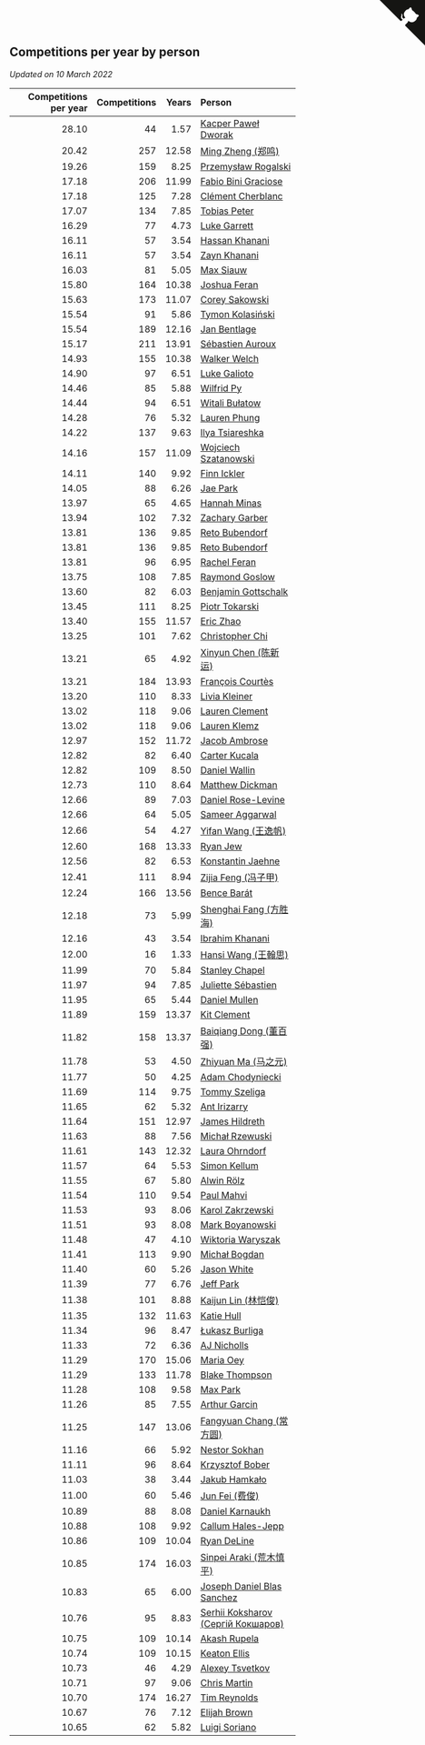 ## Competitions per year by person

*Updated on 10 March 2022*

| Competitions per year | Competitions | Years | Person |
| ---: | ---: | ---: | :--- |
| 28.10 | 44 | 1.57 | [Kacper Paweł Dworak](https://www.worldcubeassociation.org/persons/2020DWOR01) |
| 20.42 | 257 | 12.58 | [Ming Zheng (郑鸣)](https://www.worldcubeassociation.org/persons/2009ZHEN11) |
| 19.26 | 159 | 8.25 | [Przemysław Rogalski](https://www.worldcubeassociation.org/persons/2013ROGA02) |
| 17.18 | 206 | 11.99 | [Fabio Bini Graciose](https://www.worldcubeassociation.org/persons/2010GRAC02) |
| 17.18 | 125 | 7.28 | [Clément Cherblanc](https://www.worldcubeassociation.org/persons/2014CHER05) |
| 17.07 | 134 | 7.85 | [Tobias Peter](https://www.worldcubeassociation.org/persons/2014PETE03) |
| 16.29 | 77 | 4.73 | [Luke Garrett](https://www.worldcubeassociation.org/persons/2017GARR05) |
| 16.11 | 57 | 3.54 | [Hassan Khanani](https://www.worldcubeassociation.org/persons/2018KHAN26) |
| 16.11 | 57 | 3.54 | [Zayn Khanani](https://www.worldcubeassociation.org/persons/2018KHAN28) |
| 16.03 | 81 | 5.05 | [Max Siauw](https://www.worldcubeassociation.org/persons/2017SIAU02) |
| 15.80 | 164 | 10.38 | [Joshua Feran](https://www.worldcubeassociation.org/persons/2011FERA01) |
| 15.63 | 173 | 11.07 | [Corey Sakowski](https://www.worldcubeassociation.org/persons/2011SAKO01) |
| 15.54 | 91 | 5.86 | [Tymon Kolasiński](https://www.worldcubeassociation.org/persons/2016KOLA02) |
| 15.54 | 189 | 12.16 | [Jan Bentlage](https://www.worldcubeassociation.org/persons/2010BENT01) |
| 15.17 | 211 | 13.91 | [Sébastien Auroux](https://www.worldcubeassociation.org/persons/2008AURO01) |
| 14.93 | 155 | 10.38 | [Walker Welch](https://www.worldcubeassociation.org/persons/2011WELC01) |
| 14.90 | 97 | 6.51 | [Luke Galioto](https://www.worldcubeassociation.org/persons/2015GALI02) |
| 14.46 | 85 | 5.88 | [Wilfrid Py](https://www.worldcubeassociation.org/persons/2016PYWI01) |
| 14.44 | 94 | 6.51 | [Witali Bułatow](https://www.worldcubeassociation.org/persons/2015BUAT01) |
| 14.28 | 76 | 5.32 | [Lauren Phung](https://www.worldcubeassociation.org/persons/2016PHUN02) |
| 14.22 | 137 | 9.63 | [Ilya Tsiareshka](https://www.worldcubeassociation.org/persons/2012TERE01) |
| 14.16 | 157 | 11.09 | [Wojciech Szatanowski](https://www.worldcubeassociation.org/persons/2011SZAT01) |
| 14.11 | 140 | 9.92 | [Finn Ickler](https://www.worldcubeassociation.org/persons/2012ICKL01) |
| 14.05 | 88 | 6.26 | [Jae Park](https://www.worldcubeassociation.org/persons/2015PARK24) |
| 13.97 | 65 | 4.65 | [Hannah Minas](https://www.worldcubeassociation.org/persons/2017MINA04) |
| 13.94 | 102 | 7.32 | [Zachary Garber](https://www.worldcubeassociation.org/persons/2014GARB01) |
| 13.81 | 136 | 9.85 | [Reto Bubendorf](https://www.worldcubeassociation.org/persons/2012BUBE01) |
| 13.81 | 136 | 9.85 | [Reto Bubendorf](https://www.worldcubeassociation.org/persons/2012BUBE01) |
| 13.81 | 96 | 6.95 | [Rachel Feran](https://www.worldcubeassociation.org/persons/2015FERA01) |
| 13.75 | 108 | 7.85 | [Raymond Goslow](https://www.worldcubeassociation.org/persons/2014GOSL01) |
| 13.60 | 82 | 6.03 | [Benjamin Gottschalk](https://www.worldcubeassociation.org/persons/2016GOTT01) |
| 13.45 | 111 | 8.25 | [Piotr Tokarski](https://www.worldcubeassociation.org/persons/2013TOKA01) |
| 13.40 | 155 | 11.57 | [Eric Zhao](https://www.worldcubeassociation.org/persons/2010ZHAO19) |
| 13.25 | 101 | 7.62 | [Christopher Chi](https://www.worldcubeassociation.org/persons/2014CHIC01) |
| 13.21 | 65 | 4.92 | [Xinyun Chen (陈新运)](https://www.worldcubeassociation.org/persons/2017CHEN36) |
| 13.21 | 184 | 13.93 | [François Courtès](https://www.worldcubeassociation.org/persons/2008COUR01) |
| 13.20 | 110 | 8.33 | [Livia Kleiner](https://www.worldcubeassociation.org/persons/2013KLEI03) |
| 13.02 | 118 | 9.06 | [Lauren Clement](https://www.worldcubeassociation.org/persons/2013KLEM01) |
| 13.02 | 118 | 9.06 | [Lauren Klemz](https://www.worldcubeassociation.org/persons/2013KLEM01) |
| 12.97 | 152 | 11.72 | [Jacob Ambrose](https://www.worldcubeassociation.org/persons/2010AMBR01) |
| 12.82 | 82 | 6.40 | [Carter Kucala](https://www.worldcubeassociation.org/persons/2015KUCA01) |
| 12.82 | 109 | 8.50 | [Daniel Wallin](https://www.worldcubeassociation.org/persons/2013WALL03) |
| 12.73 | 110 | 8.64 | [Matthew Dickman](https://www.worldcubeassociation.org/persons/2013DICK01) |
| 12.66 | 89 | 7.03 | [Daniel Rose-Levine](https://www.worldcubeassociation.org/persons/2015ROSE01) |
| 12.66 | 64 | 5.05 | [Sameer Aggarwal](https://www.worldcubeassociation.org/persons/2017AGGA01) |
| 12.66 | 54 | 4.27 | [Yifan Wang (王逸帆)](https://www.worldcubeassociation.org/persons/2017WANY29) |
| 12.60 | 168 | 13.33 | [Ryan Jew](https://www.worldcubeassociation.org/persons/2008JEWR01) |
| 12.56 | 82 | 6.53 | [Konstantin Jaehne](https://www.worldcubeassociation.org/persons/2015JAEH01) |
| 12.41 | 111 | 8.94 | [Zijia Feng (冯子甲)](https://www.worldcubeassociation.org/persons/2013FENG02) |
| 12.24 | 166 | 13.56 | [Bence Barát](https://www.worldcubeassociation.org/persons/2008BARA01) |
| 12.18 | 73 | 5.99 | [Shenghai Fang (方胜海)](https://www.worldcubeassociation.org/persons/2016FANG01) |
| 12.16 | 43 | 3.54 | [Ibrahim Khanani](https://www.worldcubeassociation.org/persons/2018KHAN27) |
| 12.00 | 16 | 1.33 | [Hansi Wang (王翰思)](https://www.worldcubeassociation.org/persons/2020WANG19) |
| 11.99 | 70 | 5.84 | [Stanley Chapel](https://www.worldcubeassociation.org/persons/2016CHAP04) |
| 11.97 | 94 | 7.85 | [Juliette Sébastien](https://www.worldcubeassociation.org/persons/2014SEBA01) |
| 11.95 | 65 | 5.44 | [Daniel Mullen](https://www.worldcubeassociation.org/persons/2016MULL04) |
| 11.89 | 159 | 13.37 | [Kit Clement](https://www.worldcubeassociation.org/persons/2008CLEM01) |
| 11.82 | 158 | 13.37 | [Baiqiang Dong (董百强)](https://www.worldcubeassociation.org/persons/2008DONG06) |
| 11.78 | 53 | 4.50 | [Zhiyuan Ma (马之元)](https://www.worldcubeassociation.org/persons/2017MAZH04) |
| 11.77 | 50 | 4.25 | [Adam Chodyniecki](https://www.worldcubeassociation.org/persons/2017CHOD02) |
| 11.69 | 114 | 9.75 | [Tommy Szeliga](https://www.worldcubeassociation.org/persons/2012SZEL01) |
| 11.65 | 62 | 5.32 | [Ant Irizarry](https://www.worldcubeassociation.org/persons/2016IRIZ02) |
| 11.64 | 151 | 12.97 | [James Hildreth](https://www.worldcubeassociation.org/persons/2009HILD01) |
| 11.63 | 88 | 7.56 | [Michał Rzewuski](https://www.worldcubeassociation.org/persons/2014RZEW01) |
| 11.61 | 143 | 12.32 | [Laura Ohrndorf](https://www.worldcubeassociation.org/persons/2009OHRN01) |
| 11.57 | 64 | 5.53 | [Simon Kellum](https://www.worldcubeassociation.org/persons/2016KELL12) |
| 11.55 | 67 | 5.80 | [Alwin Rölz](https://www.worldcubeassociation.org/persons/2016ROLZ01) |
| 11.54 | 110 | 9.54 | [Paul Mahvi](https://www.worldcubeassociation.org/persons/2012MAHV01) |
| 11.53 | 93 | 8.06 | [Karol Zakrzewski](https://www.worldcubeassociation.org/persons/2014ZAKR01) |
| 11.51 | 93 | 8.08 | [Mark Boyanowski](https://www.worldcubeassociation.org/persons/2014BOYA01) |
| 11.48 | 47 | 4.10 | [Wiktoria Waryszak](https://www.worldcubeassociation.org/persons/2018WARY01) |
| 11.41 | 113 | 9.90 | [Michał Bogdan](https://www.worldcubeassociation.org/persons/2012BOGD01) |
| 11.40 | 60 | 5.26 | [Jason White](https://www.worldcubeassociation.org/persons/2016WHIT16) |
| 11.39 | 77 | 6.76 | [Jeff Park](https://www.worldcubeassociation.org/persons/2015PARK08) |
| 11.38 | 101 | 8.88 | [Kaijun Lin (林恺俊)](https://www.worldcubeassociation.org/persons/2013LINK01) |
| 11.35 | 132 | 11.63 | [Katie Hull](https://www.worldcubeassociation.org/persons/2010HULL01) |
| 11.34 | 96 | 8.47 | [Łukasz Burliga](https://www.worldcubeassociation.org/persons/2013BURL01) |
| 11.33 | 72 | 6.36 | [AJ Nicholls](https://www.worldcubeassociation.org/persons/2015NICH04) |
| 11.29 | 170 | 15.06 | [Maria Oey](https://www.worldcubeassociation.org/persons/2007OEYM01) |
| 11.29 | 133 | 11.78 | [Blake Thompson](https://www.worldcubeassociation.org/persons/2010THOM03) |
| 11.28 | 108 | 9.58 | [Max Park](https://www.worldcubeassociation.org/persons/2012PARK03) |
| 11.26 | 85 | 7.55 | [Arthur Garcin](https://www.worldcubeassociation.org/persons/2014GARC27) |
| 11.25 | 147 | 13.06 | [Fangyuan Chang (常方圆)](https://www.worldcubeassociation.org/persons/2009CHAN04) |
| 11.16 | 66 | 5.92 | [Nestor Sokhan](https://www.worldcubeassociation.org/persons/2016SOKH01) |
| 11.11 | 96 | 8.64 | [Krzysztof Bober](https://www.worldcubeassociation.org/persons/2013BOBE01) |
| 11.03 | 38 | 3.44 | [Jakub Hamkało](https://www.worldcubeassociation.org/persons/2018HAMK01) |
| 11.00 | 60 | 5.46 | [Jun Fei (费俊)](https://www.worldcubeassociation.org/persons/2016FEIJ02) |
| 10.89 | 88 | 8.08 | [Daniel Karnaukh](https://www.worldcubeassociation.org/persons/2014KARN02) |
| 10.88 | 108 | 9.92 | [Callum Hales-Jepp](https://www.worldcubeassociation.org/persons/2012HALE01) |
| 10.86 | 109 | 10.04 | [Ryan DeLine](https://www.worldcubeassociation.org/persons/2012DELI01) |
| 10.85 | 174 | 16.03 | [Sinpei Araki (荒木慎平)](https://www.worldcubeassociation.org/persons/2006ARAK01) |
| 10.83 | 65 | 6.00 | [Joseph Daniel Blas Sanchez](https://www.worldcubeassociation.org/persons/2016SANC08) |
| 10.76 | 95 | 8.83 | [Serhii Koksharov (Сергій Кокшаров)](https://www.worldcubeassociation.org/persons/2013KOKS01) |
| 10.75 | 109 | 10.14 | [Akash Rupela](https://www.worldcubeassociation.org/persons/2012RUPE01) |
| 10.74 | 109 | 10.15 | [Keaton Ellis](https://www.worldcubeassociation.org/persons/2012ELLI01) |
| 10.73 | 46 | 4.29 | [Alexey Tsvetkov](https://www.worldcubeassociation.org/persons/2017TSVE02) |
| 10.71 | 97 | 9.06 | [Chris Martin](https://www.worldcubeassociation.org/persons/2013MART03) |
| 10.70 | 174 | 16.27 | [Tim Reynolds](https://www.worldcubeassociation.org/persons/2005REYN01) |
| 10.67 | 76 | 7.12 | [Elijah Brown](https://www.worldcubeassociation.org/persons/2015BROW03) |
| 10.65 | 62 | 5.82 | [Luigi Soriano](https://www.worldcubeassociation.org/persons/2016SORI04) |


<a href="https://github.com/jonatanklosko/wca_statistics" class="github-corner" aria-label="View source on Github"><svg width="80" height="80" viewBox="0 0 250 250" style="fill:#151513; color:#fff; position: absolute; top: 0; border: 0; right: 0;" aria-hidden="true"><path d="M0,0 L115,115 L130,115 L142,142 L250,250 L250,0 Z"></path><path d="M128.3,109.0 C113.8,99.7 119.0,89.6 119.0,89.6 C122.0,82.7 120.5,78.6 120.5,78.6 C119.2,72.0 123.4,76.3 123.4,76.3 C127.3,80.9 125.5,87.3 125.5,87.3 C122.9,97.6 130.6,101.9 134.4,103.2" fill="currentColor" style="transform-origin: 130px 106px;" class="octo-arm"></path><path d="M115.0,115.0 C114.9,115.1 118.7,116.5 119.8,115.4 L133.7,101.6 C136.9,99.2 139.9,98.4 142.2,98.6 C133.8,88.0 127.5,74.4 143.8,58.0 C148.5,53.4 154.0,51.2 159.7,51.0 C160.3,49.4 163.2,43.6 171.4,40.1 C171.4,40.1 176.1,42.5 178.8,56.2 C183.1,58.6 187.2,61.8 190.9,65.4 C194.5,69.0 197.7,73.2 200.1,77.6 C213.8,80.2 216.3,84.9 216.3,84.9 C212.7,93.1 206.9,96.0 205.4,96.6 C205.1,102.4 203.0,107.8 198.3,112.5 C181.9,128.9 168.3,122.5 157.7,114.1 C157.9,116.9 156.7,120.9 152.7,124.9 L141.0,136.5 C139.8,137.7 141.6,141.9 141.8,141.8 Z" fill="currentColor" class="octo-body"></path></svg></a><style>.github-corner:hover .octo-arm{animation:octocat-wave 560ms ease-in-out}@keyframes octocat-wave{0%,100%{transform:rotate(0)}20%,60%{transform:rotate(-25deg)}40%,80%{transform:rotate(10deg)}}@media (max-width:500px){.github-corner:hover .octo-arm{animation:none}.github-corner .octo-arm{animation:octocat-wave 560ms ease-in-out}}</style>
